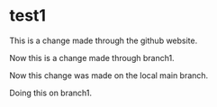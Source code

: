 # test1

This is a change made through the github website.

Now this is a change made through branch1.

Now this change was made on the local main branch.

Doing this on branch1.
